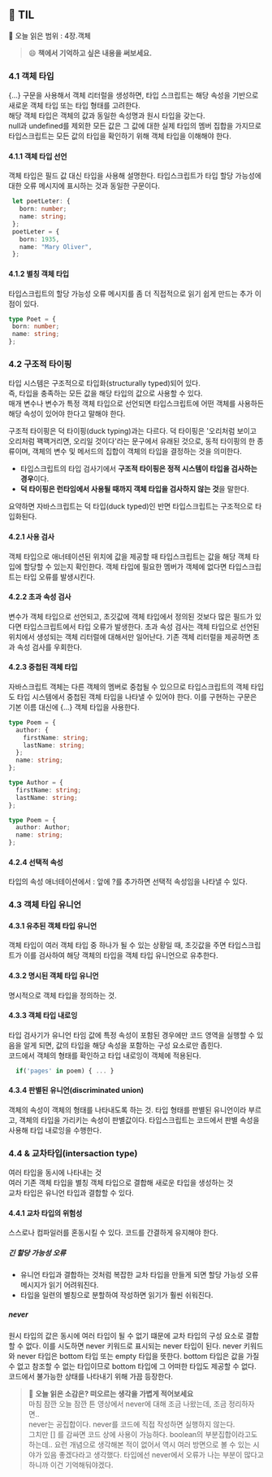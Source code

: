 ## 📝 TIL 
📖 오늘 읽은 범위 : 4장.객체

 > 😄 **책에서 기억하고 싶은 내용을 써보세요.**
 
 ### 4.1 객체 타입  
 {...} 구문을 사용해서 객체 리터럴을 생성하면, 타입 스크립트는 해당 속성을 기반으로 새로운 객체 타입 또는 타입 형태를 고려한다.  
 해당 객체 타입은 객체의 값과 동일한 속성명과 원시 타입을 갖는다.  
 null과 undefined를 제외한 모든 값은 그 값에 대한 실제 타입의 멤버 집합을 가지므로 타입스크립트는 모든 값의 타입을 확인하기 위해 객체 타입을 이해해야 한다.
 
 #### 4.1.1 객체 타입 선언
 객체 타입은 필드 값 대신 타입을 사용해 설명한다. 타입스크립트가 타입 할당 가능성에 대한 오류 메시지에 표시하는 것과 동일한 구문이다.
 
 ```typescript
  let poetLeter: {
    born: number;
    name: string;
  };
  poetLeter = {
    born: 1935,
    name: "Mary Oliver",
  };
 ```
 
 #### 4.1.2 별칭 객체 타입
 타입스크립트의 할당 가능성 오류 메시지를 좀 더 직접적으로 읽기 쉽게 만드는 추가 이점이 있다.
 
 ```typescript
 type Poet = {
  born: number;
  name: string;
 };
 ```
 
 ### 4.2 구조적 타이핑
 타입 시스템은 구조적으로 타입화(structurally typed)되어 있다.  
 즉, 타입을 충족하는 모든 값을 해당 타입의 값으로 사용할 수 있다.  
 매개 변수나 변수가 특정 객체 타입으로 선언되면 타입스크립트에 어떤 객체를 사용하든 해당 속성이 있어야 한다고 말해야 한다.  
 
 구조적 타이핑은 덕 타이핑(duck typing)과는 다르다.
 덕 타이핑은 '오리처럼 보이고 오리처럼 꽥꽥거리면, 오리일 것이다'라는 문구에서 유래된 것으로, 동적 타이핑의 한 종류이며, 객체의 변수 및 메서드의 집합이 객체의 타입을 결정하는 것을 의미한다.
 
 - 타입스크립트의 타입 검사기에서 **구조적 타이핑은 정적 시스템이 타입을 검사하는 경우**이다.
 - **덕 타이핑은 런타임에서 사용될 때까지 객체 타입을 검사하지 않는 것**을 말한다.

요약하면 자바스크립트는 덕 타입(duck typed)인 반면 타입스크립트는 구조적으로 타입화된다.

#### 4.2.1 사용 검사
객체 타입으로 애너테이션된 위치에 값을 제공할 때 타입스크립트는 값을 해당 객체 타입에 할당할 수 있는지 확인한다.
객체 타입에 필요한 멤버가 객체에 없다면 타입스크립트는 타입 오류를 발생시킨다.

#### 4.2.2 초과 속성 검사
변수가 객체 타입으로 선언되고, 초깃값에 객체 타입에서 정의된 것보다 많은 필드가 있다면 타입스크립트에서 타입 오류가 발생한다.
초과 속성 검사는 객체 타입으로 선언된 위치에서 생성되는 객체 리터럴에 대해서만 일어난다. 기존 객체 리터럴을 제공하면 초과 속성 검사를 우회한다.

#### 4.2.3 중첩된 객체 타입
자바스크립트 객체는 다른 객체의 멤버로 중첩될 수 있으므로 타입스크립트의 객체 타입도 타입 시스템에서 중첩된 객체 타입을 나타낼 수 있어야 한다.
이를 구현하는 구문은 기본 이름 대신에 {...} 객체 타입을 사용한다.

```typescript
type Poem = {
  author: {
    firstName: string;
    lastName: string;
  };
  name: string;
};

type Author = {
  firstName: string;
  lastName: string;
};

type Poem = {
  author: Author;
  name: string;
};
```

#### 4.2.4 선택적 속성
타입의 속성 애너테이션에서 : 앞에 ?를 추가하면 선택적 속성임을 나타낼 수 있다.

### 4.3 객체 타입 유니언
#### 4.3.1 유추된 객체 타입 유니언
객체 타입이 여러 객체 타입 중 하나가 될 수 있는 상황일 때, 초깃값을 주면 타입스크립트가 이를 검사하여 해당 객체의 타입을 객체 타입 유니언으로 유추한다.

#### 4.3.2 명시된 객체 타입 유니언
명시적으로 객체 타입을 정의하는 것.

#### 4.3.3 객체 타입 내로잉
타입 검사기가 유니언 타임 값에 특정 속성이 포함된 경우에만 코드 영역을 실행할 수 있음을 알게 되면, 값의 타입을 해당 속성을 포함하는 구성 요소로만 좁힌다.  
코드에서 객체의 형태를 확인하고 타입 내로잉이 객체에 적용된다.
```typescript
  if('pages' in poem) { ... }
```

#### 4.3.4 판별된 유니언(discriminated union)
객체의 속성이 객체의 형태를 나타내도록 하는 것.
타입 형태를 판별된 유니언이라 부르고, 객체의 타입을 가리키는 속성이 판별값이다. 타입스크립트는 코드에서 판별 속성을 사용해 타입 내로잉을 수행한다.

### 4.4 & 교차타입(intersaction type)
여러 타입을 동시에 나타내는 것  
여러 기존 객체 타입을 별칭 객체 타입으로 결합해 새로운 타입을 생성하는 것  
교차 타입은 유니언 타입과 결합할 수 있다.

#### 4.4.1 교차 타입의 위험성
스스로나 컴파일러를 혼동시킬 수 있다.
코드를 간결하게 유지해야 한다.

##### 긴 할당 가능성 오류
- 유니언 타입과 결합하는 것처럼 복잡한 교차 타입을 만들게 되면 할당 가능성 오류 메시지가 읽기 어려워진다.
- 타입을 일련의 별칭으로 분할하여 작성하면 읽기가 훨씬 쉬워진다.

##### never
원시 타입의 값은 동시에 여러 타입이 될 수 없기 떄문에 교차 타입의 구성 요소로 결합할 수 없다.
이를 시도하면 never 키워드로 표시되는 never 타입이 된다.
never 키워드와 never 타입은 bottom 타입 또는 empty 타입을 뜻한다. bottom 타입은 값을 가질 수 없고 참조할 수 없는 타입이므로 bottom 타입에 그 어떠한 타입도 제공할 수 없다.
코드에서 불가능한 상태를 나타내기 위해 가끔 등장한다.

 > 🤔 **오늘 읽은 소감은? 떠오르는 생각을 가볍게 적어보세요**  
마침 잠깐 오늘 잠깐 튼 영상에서 never에 대해 조금 나왔는데, 조금 정리하자면..  
never는 공집합이다. never를 코드에 직접 작성하면 실행하지 않는다.  
그치만 [] 를 감싸면 코드 상에 사용이 가능하다.
boolean의 부분집합이라고도 하는데.. 요런 개념으로 생각해본 적이 없어서 역시 여러 방면으로 볼 수 있는 시야가 있음 좋겠다라고 생각했다.
타입에선 never에서 오류가 나는 부분이 많다고 하니까 이건 기억해둬야겠다.
 
